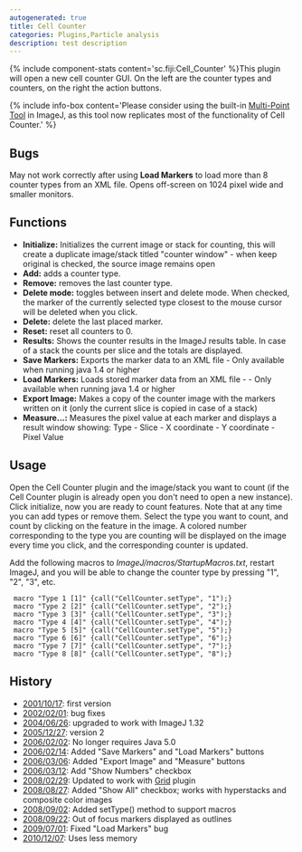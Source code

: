 ```yaml
---
autogenerated: true
title: Cell Counter
categories: Plugins,Particle analysis
description: test description
---
```


{% include component-stats content='sc.fiji:Cell\_Counter' %}This plugin will open a new cell counter GUI. On the left are the counter types and counters, on the right the action buttons.

{% include info-box content='Please consider using the built-in [Multi-Point Tool](https://imagej.net/docs/guide/146-19.html#sec:Multi-point-Tool) in ImageJ, as this tool now replicates most of the functionality of Cell Counter.' %}

Bugs
----

May not work correctly after using **Load Markers** to load more than 8 counter types from an XML file. Opens off-screen on 1024 pixel wide and smaller monitors.

Functions
---------

-   **Initialize:** Initializes the current image or stack for counting, this will create a duplicate image/stack titled "counter window" - when keep original is checked, the source image remains open
-   **Add:** adds a counter type.
-   **Remove:** removes the last counter type.
-   **Delete mode:** toggles between insert and delete mode. When checked, the marker of the currently selected type closest to the mouse cursor will be deleted when you click.
-   **Delete:** delete the last placed marker.
-   **Reset:** reset all counters to 0.
-   **Results:** Shows the counter results in the ImageJ results table. In case of a stack the counts per slice and the totals are displayed.
-   **Save Markers:** Exports the marker data to an XML file - Only available when running java 1.4 or higher
-   **Load Markers:** Loads stored marker data from an XML file - - Only available when running java 1.4 or higher
-   **Export Image:** Makes a copy of the counter image with the markers written on it (only the current slice is copied in case of a stack)
-   **Measure...:** Measures the pixel value at each marker and displays a result window showing: Type - Slice - X coordinate - Y coordinate - Pixel Value

Usage
-----

Open the Cell Counter plugin and the image/stack you want to count (if the Cell Counter plugin is already open you don't need to open a new instance). Click initialize, now you are ready to count features. Note that at any time you can add types or remove them. Select the type you want to count, and count by clicking on the feature in the image. A colored number corresponding to the type you are counting will be displayed on the image every time you click, and the corresponding counter is updated.

Add the following macros to *ImageJ/macros/StartupMacros.txt*, restart ImageJ, and you will be able to change the counter type by pressing "1", "2", "3", etc.

` macro "Type 1 [1]" {call("CellCounter.setType", "1");}`  
` macro "Type 2 [2]" {call("CellCounter.setType", "2");}`  
` macro "Type 3 [3]" {call("CellCounter.setType", "3");}`  
` macro "Type 4 [4]" {call("CellCounter.setType", "4");}`  
` macro "Type 5 [5]" {call("CellCounter.setType", "5");}`  
` macro "Type 6 [6]" {call("CellCounter.setType", "6");}`  
` macro "Type 7 [7]" {call("CellCounter.setType", "7");}`  
` macro "Type 8 [8]" {call("CellCounter.setType", "8");}`

History
-------

-   <u>2001/10/17</u>: first version
-   <u>2002/02/01</u>: bug fixes
-   <u>2004/06/26</u>: upgraded to work with ImageJ 1.32
-   <u>2005/12/27</u>: version 2
-   <u>2006/02/02</u>: No longer requires Java 5.0
-   <u>2006/02/14</u>: Added "Save Markers" and "Load Markers" buttons
-   <u>2006/03/06</u>: Added "Export Image" and "Measure" buttons
-   <u>2006/03/12</u>: Add "Show Numbers" checkbox
-   <u>2008/02/29</u>: Updated to work with [Grid](https://imagej.net/plugins/grid.html) plugin
-   <u>2008/08/27</u>: Added "Show All" checkbox; works with hyperstacks and composite color images
-   <u>2008/09/02</u>: Added setType() method to support macros
-   <u>2008/09/22</u>: Out of focus markers displayed as outlines
-   <u>2009/07/01</u>: Fixed "Load Markers" bug
-   <u>2010/12/07</u>: Uses less memory

 
